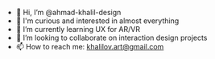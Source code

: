 - 👋 Hi, I’m @ahmad-khalil-design
- 👀 I'm curious and interested in almost everything
- 🌱 I’m currently learning UX for AR/VR
- 💞️ I’m looking to collaborate on interaction design projects
- 📫 How to reach me: khalilov.art@gmail.com

<!---
ahmad-khalil-design/ahmad-khalil-design is a ✨ special ✨ repository because its `README.md` (this file) appears on your GitHub profile.
You can click the Preview link to take a look at your changes.
--->
